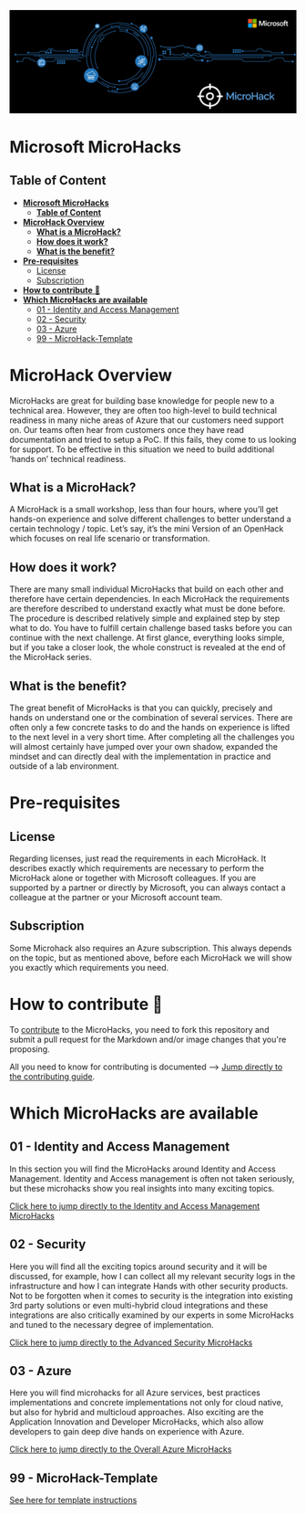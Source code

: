 ![image](img/MicroHack_Logo_1.png)

# **Microsoft MicroHacks**

## **Table of Content**

- [**Microsoft MicroHacks**](#microsoft-microhacks)
  - [**Table of Content**](#table-of-content)
- [**MicroHack Overview**](#microhack-overview)
  - [**What is a MicroHack?**](#what-is-a-microhack)
  - [**How does it work?**](#how-does-it-work)
  - [**What is the benefit?**](#what-is-the-benefit)
- [**Pre-requisites**](#pre-requisites)
  - [License](#license)
  - [Subscription](#subscription)
- [**How to contribute** 🚀](#how-to-contribute-)
- [**Which MicroHacks are available**](#which-microhacks-are-available)
  - [01 - Identity and Access Management](#01---identity-and-access-management)
  - [02 - Security](#02---security)
  - [03 - Azure](#03---azure)
  - [99 - MicroHack-Template](#99---microhack-template)


# **MicroHack Overview**

MicroHacks are great for building base knowledge for people new to a technical area. However, they are often too high-level to build technical readiness in many niche areas of Azure that our customers need support on.  Our teams often hear from customers once they have read documentation and tried to setup a PoC. If this fails, they come to us looking for support. To be effective in this situation we need to build additional ‘hands on’ technical readiness.

## **What is a MicroHack?** 
A MicroHack is a small workshop, less than four hours, where you’ll get hands-on experience and solve different challenges to better understand a certain technology / topic. Let’s say, it’s the mini Version of an OpenHack which focuses on real life scenario or transformation.

## **How does it work?**
There are many small individual MicroHacks that build on each other and therefore have certain dependencies. In each MicroHack the requirements are therefore described to understand exactly what must be done before. The procedure is described relatively simple and explained step by step what to do. You have to fulfill certain challenge based tasks before you can continue with the next challenge. At first glance, everything looks simple, but if you take a closer look, the whole construct is revealed at the end of the MicroHack series. 

## **What is the benefit?**
The great benefit of MicroHacks is that you can quickly, precisely and hands on understand one or the combination of several services. There are often only a few concrete tasks to do and the hands on experience is lifted to the next level in a very short time. After completing all the challenges you will almost certainly have jumped over your own shadow, expanded the mindset and can directly deal with the implementation in practice and outside of a lab environment. 

# **Pre-requisites**

## License
Regarding licenses, just read the requirements in each MicroHack. It describes exactly which requirements are necessary to perform the MicroHack alone or together with Microsoft colleagues. If you are supported by a partner or directly by Microsoft, you can always contact a colleague at the partner or your Microsoft account team.  

## Subscription
Some Microhack also requires an Azure subscription. This always depends on the topic, but as mentioned above, before each MicroHack we will show you exactly which requirements you need. 

# **How to contribute** 🚀

To [contribute](./CONTRIBUTING.md) to the MicroHacks, you need to fork this repository and submit a pull request for the Markdown and/or image changes that you're proposing.

All you need to know for contributing is documented --> [Jump directly to the contributing guide](./CONTRIBUTING.md).


# **Which MicroHacks are available**

## 01 - Identity and Access Management 
In this section you will find the MicroHacks around Identity and Access Management. Identity and Access management is often not taken seriously, but these microhacks show you real insights into many exciting topics. 

[Click here to jump directly to the Identity and Access Management MicroHacks](#01---identity-and-access-management)

## 02 - Security 
Here you will find all the exciting topics around security and it will be discussed, for example, how I can collect all my relevant security logs in the infrastructure and how I can integrate Hands with other security products. Not to be forgotten when it comes to security is the integration into existing 3rd party solutions or even multi-hybrid cloud integrations and these integrations are also critically examined by our experts in some MicroHacks and tuned to the necessary degree of implementation. 

[Click here to jump directly to the Advanced Security MicroHacks](#02---security)

## 03 - Azure
Here you will find microhacks for all Azure services, best practices implementations and concrete implementations not only for cloud native, but also for hybrid and multicloud approaches. Also exciting are the Application Innovation and Developer MicroHacks, which also allow developers to gain deep dive hands on experience with Azure. 

[Click here to jump directly to the Overall Azure MicroHacks](#02---security)

## 99 - MicroHack-Template

[See here for template instructions](#99-microhack-template)

